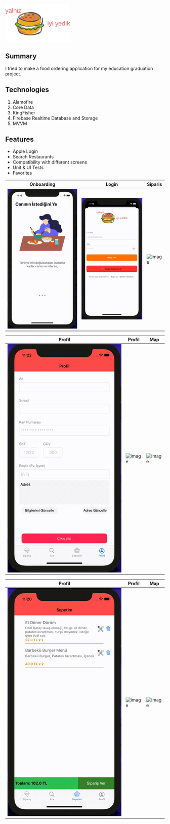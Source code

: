 ![image](https://github.com/Egemenclr/IyiYedikApp/blob/main/FoodDelivery/gifs/logo.png)
## Summary
I tried to make a food ordering application for my education graduation project.
##  Technologies
1. Alamofire
2. Core Data
3. KingFisher
4. Firebase Realtime Database and Storage
5. MVVM

## Features
+ Apple Login
+ Search Restaurants 
+ Compatibility with different screens
+ Unit & UI Tests
+ Favorites

| Onboarding                                                                                        | Login             | Siparis |
| -----------                                                                                       | ----------------- | --------|
| ![image](https://github.com/Egemenclr/IyiYedikApp/blob/main/FoodDelivery/gifs/onboarding.gif)     | ![image](https://github.com/Egemenclr/IyiYedikApp/blob/main/FoodDelivery/gifs/login.gif) | ![image](https://github.com/Egemenclr/IyiYedikApp/blob/main/FoodDelivery/gifs/siparisVC.gif) 

| Profil |  Profil | Map
| -------| -------- | -----
| ![image](https://github.com/Egemenclr/IyiYedikApp/blob/main/FoodDelivery/gifs/profil1.gif)  | ![image](https://github.com/Egemenclr/IyiYedikApp/blob/main/FoodDelivery/gifs/profil2.gif)  | ![image](https://github.com/Egemenclr/IyiYedikApp/blob/main/FoodDelivery/gifs/mapVC.gif) 

| Profil |  Profil | Map
| -------| -------- | -----
| ![image](https://github.com/Egemenclr/IyiYedikApp/blob/main/FoodDelivery/gifs/emptyView.gif)  | ![image](https://github.com/Egemenclr/IyiYedikApp/blob/main/FoodDelivery/gifs/addBasket.gif)  | ![image](https://github.com/Egemenclr/IyiYedikApp/blob/main/FoodDelivery/gifs/payment.gif) 
